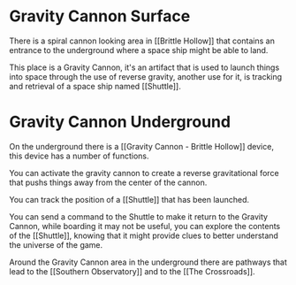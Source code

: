 # Gravity Cannon Surface
There is a spiral cannon looking area in [[Brittle Hollow]] that contains an entrance to the underground where a space ship might be able to land.

This place is a Gravity Cannon, it's an artifact that is used to launch things into space through the use of reverse gravity, another use for it, is tracking and retrieval of a space ship named [[Shuttle]].

# Gravity Cannon Underground
On the underground there is a [[Gravity Cannon - Brittle Hollow]] device, this device has a number of functions.

You can activate the gravity cannon to create a reverse gravitational force that pushs things away from the center of the cannon.

You can track the position of a [[Shuttle]] that has been launched.

You can send a command to the Shuttle to make it return to the Gravity Cannon, while boarding it may not be useful, you can explore the contents of the [[Shuttle]], knowing that it might provide clues to better understand the universe of the game.

Around the Gravity Cannon area in the underground there are pathways that lead to the [[Southern Observatory]] and to the [[The Crossroads]].